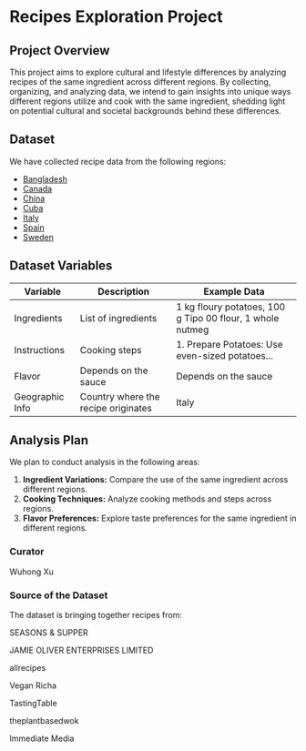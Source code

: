 # Recipes Exploration Project

## Project Overview

This project aims to explore cultural and lifestyle differences by analyzing recipes of the same ingredient across different regions. By collecting, organizing, and analyzing data, we intend to gain insights into unique ways different regions utilize and cook with the same ingredient, shedding light on potential cultural and societal backgrounds behind these differences.

## Dataset

We have collected recipe data from the following regions:

- [Bangladesh](data/Bangladesh)
- [Canada](data/Canada)
- [China](data/China)
- [Cuba](data/Cuba)
- [Italy](data/Italy)
- [Spain](data/Spain)
- [Sweden](data/Sweden)

## Dataset Variables

| Variable       | Description                                      | Example Data                                                      |
|----------------|--------------------------------------------------|-------------------------------------------------------------------|
| Ingredients    | List of ingredients                               | 1 kg floury potatoes, 100 g Tipo 00 flour, 1 whole nutmeg         |
| Instructions   | Cooking steps                                     | 1. Prepare Potatoes: Use even-sized potatoes...                   |
| Flavor         | Depends on the sauce                               | Depends on the sauce                                               |
| Geographic Info| Country where the recipe originates               | Italy    

## Analysis Plan
We plan to conduct analysis in the following areas:

1. **Ingredient Variations:** Compare the use of the same ingredient across different regions.
2. **Cooking Techniques:** Analyze cooking methods and steps across regions.
3. **Flavor Preferences:** Explore taste preferences for the same ingredient in different regions.

### Curator

Wuhong Xu

### Source of the Dataset

The dataset is bringing together recipes from:

SEASONS & SUPPER

JAMIE OLIVER ENTERPRISES LIMITED

allrecipes

Vegan Richa

TastingTable

theplantbasedwok

Immediate Media 
